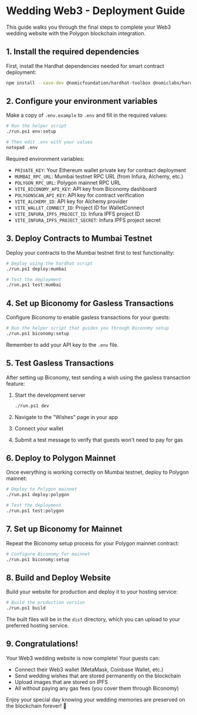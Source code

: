 # Wedding Web3 - Deployment Guide

This guide walks you through the final steps to complete your Web3 wedding website with the Polygon blockchain integration.

## 1. Install the required dependencies

First, install the Hardhat dependencies needed for smart contract deployment:

```bash
npm install --save-dev @nomicfoundation/hardhat-toolbox @nomiclabs/hardhat-ethers @nomiclabs/hardhat-etherscan hardhat dotenv solc
```

## 2. Configure your environment variables

Make a copy of `.env.example` to `.env` and fill in the required values:

```bash
# Run the helper script
./run.ps1 env:setup

# Then edit .env with your values
notepad .env
```

Required environment variables:
- `PRIVATE_KEY`: Your Ethereum wallet private key for contract deployment
- `MUMBAI_RPC_URL`: Mumbai testnet RPC URL (from Infura, Alchemy, etc.)
- `POLYGON_RPC_URL`: Polygon mainnet RPC URL
- `VITE_BICONOMY_API_KEY`: API key from Biconomy dashboard
- `POLYGONSCAN_API_KEY`: API key for contract verification
- `VITE_ALCHEMY_ID`: API key for Alchemy provider
- `VITE_WALLET_CONNECT_ID`: Project ID for WalletConnect
- `VITE_INFURA_IPFS_PROJECT_ID`: Infura IPFS project ID
- `VITE_INFURA_IPFS_PROJECT_SECRET`: Infura IPFS project secret

## 3. Deploy Contracts to Mumbai Testnet

Deploy your contracts to the Mumbai testnet first to test functionality:

```bash
# Deploy using the hardhat script
./run.ps1 deploy:mumbai

# Test the deployment
./run.ps1 test:mumbai
```

## 4. Set up Biconomy for Gasless Transactions

Configure Biconomy to enable gasless transactions for your guests:

```bash
# Run the helper script that guides you through Biconomy setup
./run.ps1 biconomy:setup
```

Remember to add your API key to the `.env` file.

## 5. Test Gasless Transactions

After setting up Biconomy, test sending a wish using the gasless transaction feature:

1. Start the development server
   ```bash
   ./run.ps1 dev
   ```

2. Navigate to the "Wishes" page in your app
3. Connect your wallet
4. Submit a test message to verify that guests won't need to pay for gas

## 6. Deploy to Polygon Mainnet

Once everything is working correctly on Mumbai testnet, deploy to Polygon mainnet:

```bash
# Deploy to Polygon mainnet
./run.ps1 deploy:polygon

# Test the deployment
./run.ps1 test:polygon
```

## 7. Set up Biconomy for Mainnet

Repeat the Biconomy setup process for your Polygon mainnet contract:

```bash
# Configure Biconomy for mainnet
./run.ps1 biconomy:setup
```

## 8. Build and Deploy Website

Build your website for production and deploy it to your hosting service:

```bash
# Build the production version
./run.ps1 build
```

The built files will be in the `dist` directory, which you can upload to your preferred hosting service.

## 9. Congratulations!

Your Web3 wedding website is now complete! Your guests can:

- Connect their Web3 wallet (MetaMask, Coinbase Wallet, etc.)
- Send wedding wishes that are stored permanently on the blockchain
- Upload images that are stored on IPFS
- All without paying any gas fees (you cover them through Biconomy)

Enjoy your special day knowing your wedding memories are preserved on the blockchain forever! 💍
